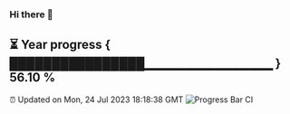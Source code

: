 ### Hi there 👋
⏳ Year progress { ████████████████▁▁▁▁▁▁▁▁▁▁▁▁▁▁ } 56.10 %
---
⏰ Updated on Mon, 24 Jul 2023 18:18:38 GMT
![Progress Bar CI](https://github.com/liununu/liununu/workflows/Progress%20Bar%20CI/badge.svg)
